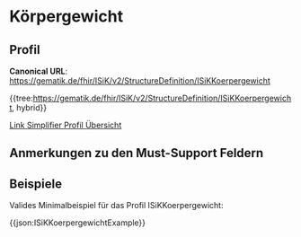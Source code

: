 # Körpergewicht

## Profil

**Canonical URL**: https://gematik.de/fhir/ISiK/v2/StructureDefinition/ISiKKoerpergewicht

{{tree:https://gematik.de/fhir/ISiK/v2/StructureDefinition/ISiKKoerpergewicht, hybrid}}

[Link Simplifier Profil Übersicht](https://gematik.de/fhir/ISiK/v2/StructureDefinition/ISiKKoerpergewicht)

## Anmerkungen zu den Must-Support Feldern

## Beispiele

Valides Minimalbeispiel für das Profil ISiKKoerpergewicht:

{{json:ISiKKoerpergewichtExample}}